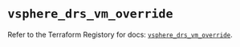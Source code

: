 # `vsphere_drs_vm_override`

Refer to the Terraform Registory for docs: [`vsphere_drs_vm_override`](https://registry.terraform.io/providers/hashicorp/vsphere/2.4.3/docs/resources/drs_vm_override).
